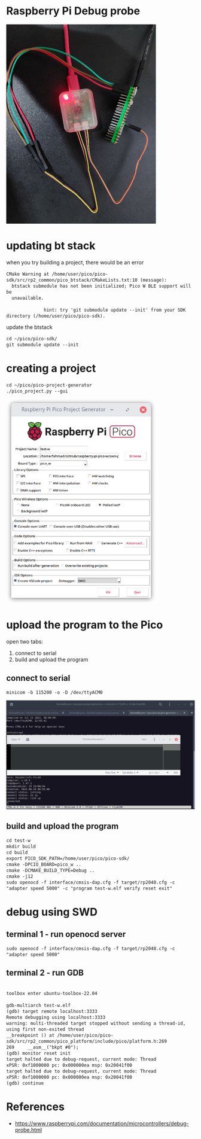 # Raspberry Pi Debug probe

<img src="./images/photo1677603109.jpeg" alt="debug" width="400"/>

# updating bt stack

when you try building a project, there would be an error

```shell
CMake Warning at /home/user/pico/pico-sdk/src/rp2_common/pico_btstack/CMakeLists.txt:10 (message):
  btstack submodule has not been initialized; Pico W BLE support will be
  unavailable.

              hint: try 'git submodule update --init' from your SDK directory (/home/user/pico/pico-sdk).

```

update the btstack

```shell
cd ~/pico/pico-sdk/
git submodule update --init
```

# creating a project

```shell
cd ~/pico/pico-project-generator
./pico_project.py --gui
```

<img src="./images/Screenshot%20from%202023-02-28%2023-37-04.png" alt="project" width="400"/>

# upload the program to the Pico

open two tabs:

1. connect to serial
2. build and upload the program

## connect to serial

```shell
minicom -b 115200 -o -D /dev/ttyACM0
```

<img src="./images/Screenshot%20from%202023-02-28%2023-47-36.png" alt="minicom" width="600"/>

## build and upload the program

```shell
cd test-w
mkdir build
cd build
export PICO_SDK_PATH=/home/user/pico/pico-sdk/
cmake -DPCIO_BOARD=pico_w ..
cmake -DCMAKE_BUILD_TYPE=Debug ..
cmake -j12
sudo openocd -f interface/cmsis-dap.cfg -f target/rp2040.cfg -c "adapter speed 5000" -c "program test-w.elf verify reset exit"
```

# debug using SWD

## terminal 1 - run openocd server

```shell
sudo openocd -f interface/cmsis-dap.cfg -f target/rp2040.cfg -c "adapter speed 5000"
```

## terminal 2 - run GDB

```shell

toolbox enter ubuntu-toolbox-22.04

gdb-multiarch test-w.elf
(gdb) target remote localhost:3333
Remote debugging using localhost:3333
warning: multi-threaded target stopped without sending a thread-id, using first non-exited thread
__breakpoint () at /home/user/pico/pico-sdk/src/rp2_common/pico_platform/include/pico/platform.h:269
269	    __asm__("bkpt #0");
(gdb) monitor reset init
target halted due to debug-request, current mode: Thread
xPSR: 0xf1000000 pc: 0x000000ea msp: 0x20041f00
target halted due to debug-request, current mode: Thread
xPSR: 0xf1000000 pc: 0x000000ea msp: 0x20041f00
(gdb) continue
```

# References

- https://www.raspberrypi.com/documentation/microcontrollers/debug-probe.html
